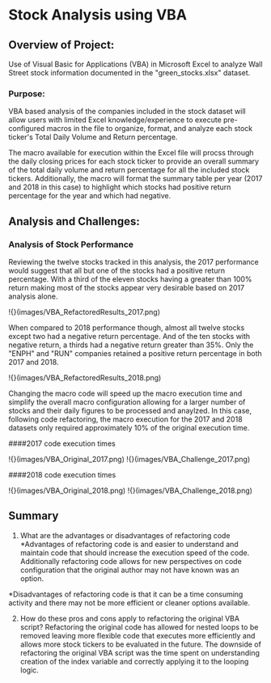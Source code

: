 # Stock Analysis using VBA

## Overview of Project:

Use of Visual Basic for Applications (VBA) in Microsoft Excel to analyze Wall Street stock information documented in the "green_stocks.xlsx" dataset.

### Purpose:

VBA based analysis of the companies included in the stock dataset will allow users with limited Excel knowledge/experience to execute pre-configured macros in the file to organize, format, and analyze each stock ticker's Total Daily Volume and Return percentage.  

The macro available for execution within the Excel file will procss through the daily closing prices for each stock ticker to provide an overall summary of the total daily volume and return percentage for all the included stock tickers.  Additionally, the macro will format the summary table per year (2017 and 2018 in this case) to highlight which stocks had positive return percentage for the year and which had negative.

## Analysis and Challenges:

### Analysis of Stock Performance

Reviewing the twelve stocks tracked in this analysis, the 2017 performance would suggest that all but one of the stocks had a positive return percentage.  With a third of the eleven stocks having a greater than 100% return making most of the stocks appear very desirable based on 2017 analysis alone.

!{}(images/VBA_RefactoredResults_2017.png)

When compared to 2018 performance though, almost all twelve stocks except two had a negative return percentage.  And of the ten stocks with negative return, a thirds had a negative return greater than 35%.  Only the "ENPH" and "RUN" companies retained a positive return percentage in both 2017 and 2018.

!{}(images/VBA_RefactoredResults_2018.png)

Changing the macro code will speed up the macro execution time and simplify the overall macro configuration allowing for a larger number of stocks and their daily figures to be processed and anaylzed.  In this case, following code refactoring, the macro execution for the 2017 and 2018 datasets only required approximately 10% of the original execution time.  

####2017 code execution times

!{}(images/VBA_Original_2017.png)
!{}(images/VBA_Challenge_2017.png)


####2018 code execution times

!{}(images/VBA_Original_2018.png)
!{}(images/VBA_Challenge_2018.png)


## Summary

1) What are the advantages or disadvantages of refactoring code
*Advantages of refactoring code is and easier to understand and maintain code that should increase the execution speed of the code.  Additionally refactoring code allows for new perspectives on code configuration that the original author may not have known was an option.

*Disadvantages of refactoring code is that it can be a time consuming activity and there may not be more efficient or cleaner options available.

2) How do these pros and cons apply to refactoring the original VBA script?
Refactoring the original code has allowed for nested loops to be removed leaving more flexible code that executes more efficiently and allows more stock tickers to be evaluated in the future.  The downside of refactoring the original VBA script was the time spent on understanding creation of the index variable and correctly applying it to the looping logic.
